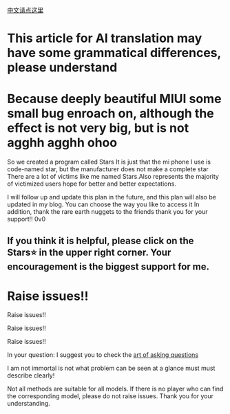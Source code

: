[中文请点这里](https://github.com/fuzipei/bugstars/blob/main/README.md)

# This article for AI translation may have some grammatical differences, please understand

# Because deeply beautiful MIUI some small bug enroach on, although the effect is not very big, but is not agghh agghh ohoo

So we created a program called Stars
It is just that the mi phone I use is code-named star, but the manufacturer does not make a complete star
There are a lot of victims like me named Stars.Also represents the majority of victimized users hope for better and better expectations.

I will follow up and update this plan in the future, and this plan will also be updated in my blog. You can choose the way you like to access it
In addition, thank the rare earth nuggets to the friends thank you for your support!! 0v0

## If you think it is helpful, please click on the Stars⭐ in the upper right corner. Your encouragement is the biggest support for me.

# Raise issues!!

Raise issues!!

Raise issues!!

Raise issues!!

In your question: I suggest you to check the [art of asking questions](http://www.catb.org/~esr/faqs/smart-questions.html)

I am not immortal is not what problem can be seen at a glance must must describe clearly!

Not all methods are suitable for all models. If there is no player who can find the corresponding model, please do not raise issues. Thank you for your understanding.
